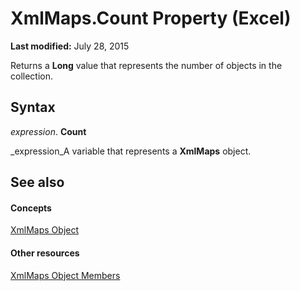 
# XmlMaps.Count Property (Excel)

 **Last modified:** July 28, 2015

Returns a  **Long** value that represents the number of objects in the collection.

## Syntax

 _expression_. **Count**

 _expression_A variable that represents a  **XmlMaps** object.


## See also


#### Concepts


 [XmlMaps Object](0cb16ec8-1120-0da3-508b-c1c9b0aa1701.md)
#### Other resources


 [XmlMaps Object Members](10b087e3-e654-2c1e-569e-c7573e0456c2.md)
